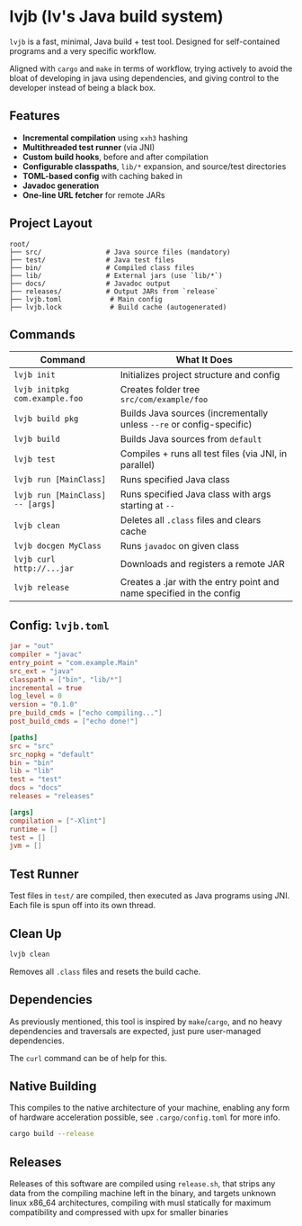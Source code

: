 # lvjb (lv's Java build system)

`lvjb` is a fast, minimal, Java build + test tool. Designed for self-contained programs and a very specific workflow.

Aligned with `cargo` and `make` in terms of workflow, trying actively to avoid the bloat of developing in java using dependencies, and giving control to the developer instead of being a black box.

## Features

-  **Incremental compilation** using `xxh3` hashing
-  **Multithreaded test runner** (via JNI)
-  **Custom build hooks**, before and after compilation
-  **Configurable classpaths**, `lib/*` expansion, and source/test directories
-  **TOML-based config** with caching baked in
-  **Javadoc generation**
-  **One-line URL fetcher** for remote JARs

## Project Layout

```
root/
├── src/                # Java source files (mandatory)
├── test/               # Java test files
├── bin/                # Compiled class files
├── lib/                # External jars (use `lib/*`)
├── docs/               # Javadoc output
├── releases/           # Output JARs from `release`
├── lvjb.toml            # Main config
├── lvjb.lock            # Build cache (autogenerated)
```

## Commands

| Command | What It Does |
|--------|----------------|
| `lvjb init` | Initializes project structure and config |
| `lvjb initpkg com.example.foo` | Creates folder tree `src/com/example/foo` |
| `lvjb build pkg` | Builds Java sources (incrementally unless `--re` or config-specific) |
| `lvjb build` | Builds Java sources from `default` |
| `lvjb test` | Compiles + runs all test files (via JNI, in parallel) |
| `lvjb run [MainClass]` | Runs specified Java class |
| `lvjb run [MainClass] -- [args]` | Runs specified Java class with args starting at `--` |
| `lvjb clean` | Deletes all `.class` files and clears cache |
| `lvjb docgen MyClass` | Runs `javadoc` on given class |
| `lvjb curl http://...jar` | Downloads and registers a remote JAR |
| `lvjb release` | Creates a .jar with the entry point and name specified in the config|

## Config: `lvjb.toml`

```toml
jar = "out"
compiler = "javac"
entry_point = "com.example.Main"
src_ext = "java"
classpath = ["bin", "lib/*"]
incremental = true
log_level = 0
version = "0.1.0"
pre_build_cmds = ["echo compiling..."]
post_build_cmds = ["echo done!"]

[paths]
src = "src"
src_nopkg = "default"
bin = "bin"
lib = "lib"
test = "test"
docs = "docs"
releases = "releases"

[args]
compilation = ["-Xlint"]
runtime = []
test = []
jvm = []
```

## Test Runner

Test files in `test/` are compiled, then executed as Java programs using JNI. Each file is spun off into its own thread.

## Clean Up

```bash
lvjb clean
```

Removes all `.class` files and resets the build cache.

## Dependencies

As previously mentioned, this tool is inspired by `make`/`cargo`, and no heavy dependencies and traversals are expected, just pure user-managed dependencies.

The `curl` command can be of help for this.

## Native Building

This compiles to the native architecture of your machine, enabling any form of hardware acceleration possible, see `.cargo/config.toml` for more info.

```bash
cargo build --release
```

## Releases

Releases of this software are compiled using `release.sh`, that strips any data from the compiling machine left in the binary, and targets unknown linux x86_64 architectures, compiling with musl statically for maximum compatibility and compressed with upx for smaller binaries
